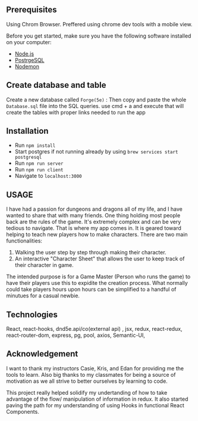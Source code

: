 
## Prerequisites

Using Chrom Browser. Preffered using chrome dev tools with a mobile view.

Before you get started, make sure you have the following software installed on your computer:

- [Node.js](https://nodejs.org/en/)
- [PostrgeSQL](https://www.postgresql.org/)
- [Nodemon](https://nodemon.io/)

## Create database and table

Create a new database called `Forge(5e)` :
Then copy and paste the whole `Database.sql` file into the SQL queries.
use cmd + a and execute
that will create the tables with proper links needed to run the app


## Installation


* Run `npm install`
* Start postgres if not running already by using `brew services start postgresql`
* Run `npm run server`
* Run `npm run client`
* Navigate to `localhost:3000`


## USAGE
I have had a passion for dungeons and dragons all of my life, and I have wanted to share that with many friends. One thing
holding most people back are the rules of the game. It's extremely complex and can be very tedious to navigate.
That is where my app comes in. It is geared toward helping to teach new players how to make characters. 
There are two main functionalities: 
1) Walking the user step by step through making their character.
2) An interactive "Character Sheet" that allows the user to keep track of their character in game.

The intended purpose is for a Game Master (Person who runs the game) to have their players use this to expidite the creation process.
What normally could take players hours upon hours can be simplified to a handful of minutues for a casual newbie.

## Technologies
React, react-hooks, dnd5e.api/co(external api) , jsx, redux, react-redux, react-router-dom, express, pg, pool, axios, Semantic-UI, 

## Acknowledgement
I want to thank my instructors Casie, Kris, and Edan for providing me the tools to learn. Also big thanks to my classmates for being a source of motivation as we all strive to better ourselves by learning to code.

This project really helped solidify my undertanding of how to take advantage of the flow/ manipulation of information in redux. 
It also started paving the path for my understanding of using Hooks in functional React Components.